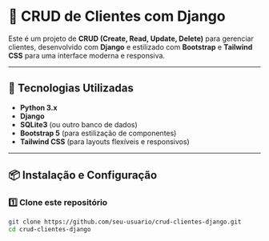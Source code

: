 # 📝 CRUD de Clientes com Django

Este é um projeto de **CRUD (Create, Read, Update, Delete)** para gerenciar clientes, desenvolvido com **Django** e estilizado com **Bootstrap** e **Tailwind CSS** para uma interface moderna e responsiva.

---

## 🚀 Tecnologias Utilizadas
- **Python 3.x**
- **Django**
- **SQLite3** (ou outro banco de dados)
- **Bootstrap 5** (para estilização de componentes)
- **Tailwind CSS** (para layouts flexíveis e responsivos)

---

## 📦 Instalação e Configuração

### **1️⃣ Clone este repositório**
```bash
git clone https://github.com/seu-usuario/crud-clientes-django.git
cd crud-clientes-django

